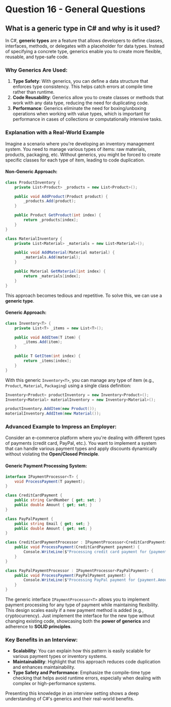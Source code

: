# Question 16 - General Questions

## What is a generic type in C# and why is it used?

In C#, **generic types** are a feature that allows developers to define classes, interfaces, methods, or delegates with a placeholder for data types. Instead of specifying a concrete type, generics enable you to create more flexible, reusable, and type-safe code.

### Why Generics Are Used:

1. **Type Safety**: With generics, you can define a data structure that enforces type consistency. This helps catch errors at compile time rather than runtime.
2. **Code Reusability**: Generics allow you to create classes or methods that work with any data type, reducing the need for duplicating code.
3. **Performance**: Generics eliminate the need for boxing/unboxing operations when working with value types, which is important for performance in cases of collections or computationally intensive tasks.

### Explanation with a Real-World Example

Imagine a scenario where you're developing an inventory management system. You need to manage various types of items: raw materials, products, packaging, etc. Without generics, you might be forced to create specific classes for each type of item, leading to code duplication.

#### Non-Generic Approach:
```csharp
class ProductInventory {
    private List<Product> _products = new List<Product>();

    public void AddProduct(Product product) {
        _products.Add(product);
    }

    public Product GetProduct(int index) {
        return _products[index];
    }
}

class MaterialInventory {
    private List<Material> _materials = new List<Material>();

    public void AddMaterial(Material material) {
        _materials.Add(material);
    }

    public Material GetMaterial(int index) {
        return _materials[index];
    }
}
```

This approach becomes tedious and repetitive. To solve this, we can use a **generic type**.

#### Generic Approach:
```csharp
class Inventory<T> {
    private List<T> _items = new List<T>();

    public void AddItem(T item) {
        _items.Add(item);
    }

    public T GetItem(int index) {
        return _items[index];
    }
}
```

With this generic `Inventory<T>`, you can manage any type of item (e.g., `Product`, `Material`, `Packaging`) using a single class definition:
```csharp
Inventory<Product> productInventory = new Inventory<Product>();
Inventory<Material> materialInventory = new Inventory<Material>();

productInventory.AddItem(new Product());
materialInventory.AddItem(new Material());
```

### Advanced Example to Impress an Employer: 

Consider an e-commerce platform where you're dealing with different types of payments (credit card, PayPal, etc.). You want to implement a system that can handle various payment types and apply discounts dynamically without violating the **Open/Closed Principle**.

#### Generic Payment Processing System:
```csharp
interface IPaymentProcessor<T> {
    void ProcessPayment(T payment);
}

class CreditCardPayment {
    public string CardNumber { get; set; }
    public double Amount { get; set; }
}

class PayPalPayment {
    public string Email { get; set; }
    public double Amount { get; set; }
}

class CreditCardPaymentProcessor : IPaymentProcessor<CreditCardPayment> {
    public void ProcessPayment(CreditCardPayment payment) {
        Console.WriteLine($"Processing credit card payment for {payment.Amount}");
    }
}

class PayPalPaymentProcessor : IPaymentProcessor<PayPalPayment> {
    public void ProcessPayment(PayPalPayment payment) {
        Console.WriteLine($"Processing PayPal payment for {payment.Amount}");
    }
}
```

The generic interface `IPaymentProcessor<T>` allows you to implement payment processing for any type of payment while maintaining flexibility. This design scales easily if a new payment method is added (e.g., cryptocurrency). Just implement the interface for the new type without changing existing code, showcasing both the **power of generics** and adherence to **SOLID principles**.

### Key Benefits in an Interview:
- **Scalability**: You can explain how this pattern is easily scalable for various payment types or inventory systems.
- **Maintainability**: Highlight that this approach reduces code duplication and enhances maintainability.
- **Type Safety and Performance**: Emphasize the compile-time type checking that helps avoid runtime errors, especially when dealing with complex or high-performance systems.

Presenting this knowledge in an interview setting shows a deep understanding of C#'s generics and their real-world benefits.